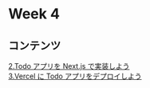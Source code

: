 # Week 4

## コンテンツ

[2.Todo アプリを Next.js で実装しよう](./2.TodoアプリをNext.jsで実装しよう.md)  
[3.Vercel に Todo アプリをデプロイしよう](./3.VercelにTodoアプリをデプロイしよう.md)
